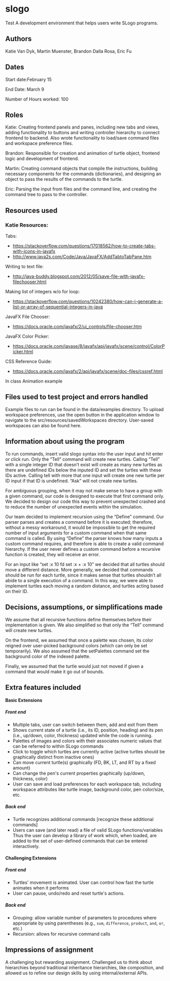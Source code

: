 # slogo
Test
A development environment that helps users write SLogo programs.

## Authors

Katie Van Dyk, Martin Muenster, Brandon Dalla Rosa, Eric Fu

## Dates

Start date:February 15

End Date: March 9

Number of Hours worked: 100

## Roles

Katie: Creating frontend panels and panes, including new tabs and views, adding functionality to buttons and writing controller hierarchy to connect frontend to backend. Also wrote functionality to load/save command files and workspace preference files.

Brandon: Responsible for creation and animation of turtle object, frontend logic and development of frontend. 

Martin: Creating command objects that compile the instructions, building necessary components for the commands (dictionaries), and designing an object to pass the results of the commands to the turtle.

Eric: Parsing the input from files and the command line, and creating the command tree to pass to the controller.

## Resources used
### Katie Resources: 
Tabs:
* https://stackoverflow.com/questions/17018562/how-to-create-tabs-with-icons-in-javafx
* http://www.java2s.com/Code/Java/JavaFX/AddTabtoTabPane.htm

Writing to text file:
* http://java-buddy.blogspot.com/2012/05/save-file-with-javafx-filechooser.html

Making list of integers w/o for loop:
* https://stackoverflow.com/questions/10242380/how-can-i-generate-a-list-or-array-of-sequential-integers-in-java

JavaFX File Chooser:
* https://docs.oracle.com/javafx/2/ui_controls/file-chooser.htm

JavaFX Color Picker: 
* https://docs.oracle.com/javase/8/javafx/api/javafx/scene/control/ColorPicker.html

CSS Reference Guide:
* https://docs.oracle.com/javafx/2/api/javafx/scene/doc-files/cssref.html

In class Animation example 

## Files used to test project and errors handled

  Example files to run can be found in the data/examples directory. To upload workspace preferences, use the open button in the application window to navigate to the src/resources/savedWorkspaces directory. User-saved workspaces can also be found here.

## Information about using the program

To run commands, insert valid slogo syntax into the user input and hit enter or click run. Only the “Tell” command will create new turtles. Calling “Tell” with a single integer ID that doesn’t exist will create as many new turtles as there are undefined IDs below the inputed ID and set the turtles with these IDs active. Calling tell with more that one input will create one new turtle per ID input if that ID is undefined. “Ask” will not create new turtles.

For ambiguous grouping, when it may not make sense to have a group with a given command, our code is designed to execute that first command only. We decided to design our code this way to prevent unexpected crashed and to reduce the number of unexpected events within the simulation.

Our team decided to implement recursion using the “Define” command. Our parser parses and creates a command before it is executed; therefore, without a messy workaround, it would be impossible to get the required number of input arguments for a custom command when that same command is called. By using “Define” the parser knows how many inputs a custom command requires, and therefore is able to create a valid command hierarchy. If the user never defines a custom command before a recursive function is created, they will receive an error.

For an input like “set :x 10 fd set :x + :x 10” we decided that all turtles should move a different distance. More generally, we decided that commands should be run for each turtle, since it makes sense that turtles shouldn’t all abide to a single execution of a command. In this way, we were able to implement turtles each moving a random distance, and turtles acting based on their ID.

 
## Decisions, assumptions, or simplifications made

We assume that all recursive functions define themselves before their implementation is given. We also simplified so that only the “Tell” command will create new turtles.

On the frontend, we assumed that once a palette was chosen, its color reigned over user-picked background colors (which can only be set temporarily). We also assumed that the setPalettes command set the background color of the indexed palette. 

Finally, we assumed that the turtle would just not moved if given a command that would make it go out of bounds.

## Extra features included
#### Basic Extensions
##### Front end
* Multiple tabs, user can switch between them, add and exit from them
* Shows current state of a turtle (i.e., its ID, position, heading) and its pen (i.e., up/down, color, thickness) updated while the code is running.
* Palettes of images and colors with their associates numeric values that can be referred to within SLogo commands 
* Click to toggle which turtles are currently active (active turtles should be graphically distinct from inactive ones)
* Can move current turtle(s) graphically (FD, BK, LT, and RT by a fixed amount)  
* Can change the pen's current properties graphically (up/down, thickness, color)
* User can save and load preferences for each workspace tab, including workspace attributes like turtle image, background color, pen color/size, etc.

##### Back end
* Turtle recognizes additional commands  [recognize these additional commands]
* Users can save (and later read) a file of valid SLogo functions/variables  
    Thus the user can develop a library of work which, when loaded, are added to the set of user-defined commands that can be entered interactively.

#### Challenging Extensions

##### Front end
*  Turtles' movement is animated. User can control how fast the turtle animates when it performs  
* User can pause, undo/redo and reset turtle's actions.

##### Back end
* Grouping: allow variable number of parameters to procedures where appropriate by using parentheses (e.g.,  `sum`,  `difference`,  `product`,  `and`,  `or`, etc.)
* Recursion: allows for recursive command calls

## Impressions of assignment
A challenging but rewarding assignment. Challenged us to think about hierarchies beyond traditional inheritance hierarchies, like composition, and allowed us to refine our design skills by using internal/external APIs.
